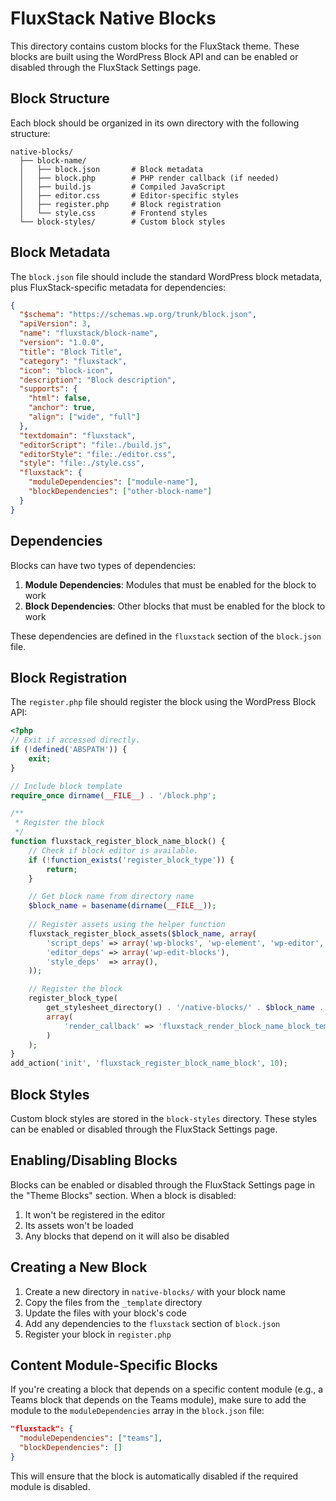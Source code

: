 # FluxStack Native Blocks

This directory contains custom blocks for the FluxStack theme. These blocks are built using the WordPress Block API and can be enabled or disabled through the FluxStack Settings page.

## Block Structure

Each block should be organized in its own directory with the following structure:

```
native-blocks/
  ├── block-name/
  │   ├── block.json       # Block metadata
  │   ├── block.php        # PHP render callback (if needed)
  │   ├── build.js         # Compiled JavaScript
  │   ├── editor.css       # Editor-specific styles
  │   ├── register.php     # Block registration
  │   └── style.css        # Frontend styles
  └── block-styles/        # Custom block styles
```

## Block Metadata

The `block.json` file should include the standard WordPress block metadata, plus FluxStack-specific metadata for dependencies:

```json
{
  "$schema": "https://schemas.wp.org/trunk/block.json",
  "apiVersion": 3,
  "name": "fluxstack/block-name",
  "version": "1.0.0",
  "title": "Block Title",
  "category": "fluxstack",
  "icon": "block-icon",
  "description": "Block description",
  "supports": {
    "html": false,
    "anchor": true,
    "align": ["wide", "full"]
  },
  "textdomain": "fluxstack",
  "editorScript": "file:./build.js",
  "editorStyle": "file:./editor.css",
  "style": "file:./style.css",
  "fluxstack": {
    "moduleDependencies": ["module-name"],
    "blockDependencies": ["other-block-name"]
  }
}
```

## Dependencies

Blocks can have two types of dependencies:

1. **Module Dependencies**: Modules that must be enabled for the block to work
2. **Block Dependencies**: Other blocks that must be enabled for the block to work

These dependencies are defined in the `fluxstack` section of the `block.json` file.

## Block Registration

The `register.php` file should register the block using the WordPress Block API:

```php
<?php
// Exit if accessed directly.
if (!defined('ABSPATH')) {
    exit;
}

// Include block template
require_once dirname(__FILE__) . '/block.php';

/**
 * Register the block
 */
function fluxstack_register_block_name_block() {
    // Check if block editor is available.
    if (!function_exists('register_block_type')) {
        return;
    }

    // Get block name from directory name
    $block_name = basename(dirname(__FILE__));
    
    // Register assets using the helper function
    fluxstack_register_block_assets($block_name, array(
        'script_deps' => array('wp-blocks', 'wp-element', 'wp-editor', 'wp-components', 'wp-i18n', 'wp-block-editor'),
        'editor_deps' => array('wp-edit-blocks'),
        'style_deps'  => array(),
    ));

    // Register the block
    register_block_type(
        get_stylesheet_directory() . '/native-blocks/' . $block_name . '/block.json',
        array(
            'render_callback' => 'fluxstack_render_block_name_block_template',
        )
    );
}
add_action('init', 'fluxstack_register_block_name_block', 10);
```

## Block Styles

Custom block styles are stored in the `block-styles` directory. These styles can be enabled or disabled through the FluxStack Settings page.

## Enabling/Disabling Blocks

Blocks can be enabled or disabled through the FluxStack Settings page in the "Theme Blocks" section. When a block is disabled:

1. It won't be registered in the editor
2. Its assets won't be loaded
3. Any blocks that depend on it will also be disabled

## Creating a New Block

1. Create a new directory in `native-blocks/` with your block name
2. Copy the files from the `_template` directory
3. Update the files with your block's code
4. Add any dependencies to the `fluxstack` section of `block.json`
5. Register your block in `register.php`

## Content Module-Specific Blocks

If you're creating a block that depends on a specific content module (e.g., a Teams block that depends on the Teams module), make sure to add the module to the `moduleDependencies` array in the `block.json` file:

```json
"fluxstack": {
  "moduleDependencies": ["teams"],
  "blockDependencies": []
}
```

This will ensure that the block is automatically disabled if the required module is disabled.
